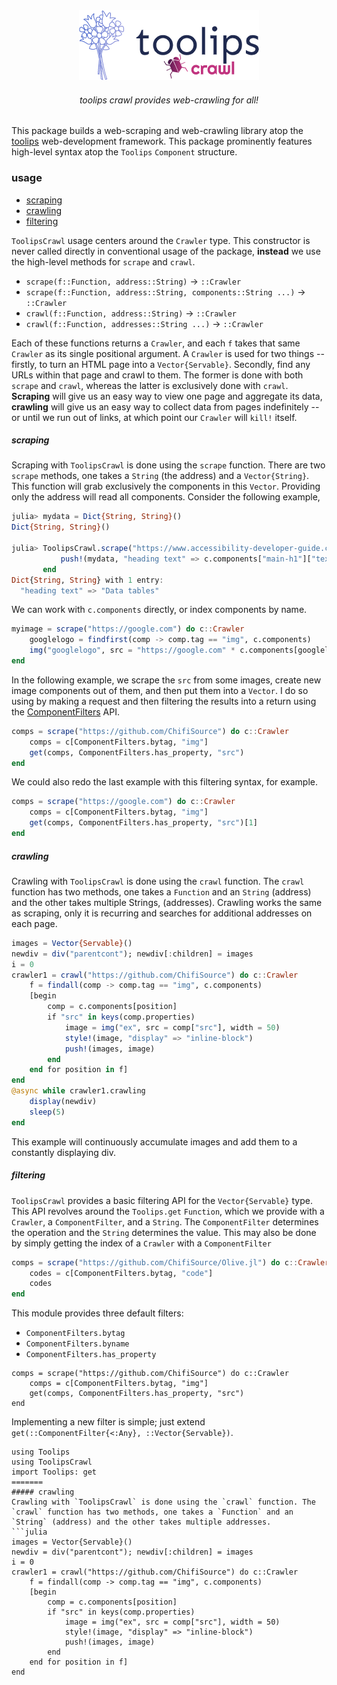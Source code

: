 <div align="center">
 <img id="mainimage" src="https://github.com/ChifiSource/image_dump/blob/main/toolips/toolipscrawl.png"></img>
 <h6 id="crawlsub">toolips crawl provides web-crawling for all!</h6>
 </div>

This package builds a web-scraping and web-crawling library atop the [toolips](https://github.com/ChifiSource/Toolips.jl) web-development framework. This package prominently features high-level syntax atop the `Toolips` `Component` structure.

### usage
- [scraping](#scraping)
- [crawling](#crawling)
- [filtering](#filtering)

`ToolipsCrawl` usage centers around the `Crawler` type. This constructor is never called directly in conventional usage of the package, **instead** we use the high-level methods for `scrape` and `crawl`.
- `scrape(f::Function, address::String)` -> `::Crawler`
- `scrape(f::Function, address::String, components::String ...)` -> `::Crawler`
- `crawl(f::Function, address::String)` -> `::Crawler`
- `crawl(f::Function, addresses::String ...)` -> `::Crawler`


Each of these functions returns a `Crawler`, and each `f` takes that same `Crawler` as its single positional argument. A `Crawler` is used for two things -- firstly, to turn an HTML page into a `Vector{Servable}`. Secondly, find any URLs within that page and crawl to them. The former is done with both `scrape` and `crawl`, whereas the latter is exclusively done with `crawl`. **Scraping** will give us an easy way to view one page and aggregate its data, **crawling** will give us an easy way to collect data from pages indefinitely -- or until we run out of links, at which point our `Crawler` will `kill!` itself.
##### scraping
Scraping with `ToolipsCrawl` is done using the `scrape` function. There are two `scrape` methods, one takes a `String` (the address) and a `Vector{String}`. This function will grab exclusively the components in this `Vector`. Providing only the address will read all components. Consider the following example,
```julia
julia> mydata = Dict{String, String}()
Dict{String, String}()

julia> ToolipsCrawl.scrape("https://www.accessibility-developer-guide.com/examples/tables/", "main-h1") do c
           push!(mydata, "heading text" => c.components["main-h1"]["text"])
       end
Dict{String, String} with 1 entry:
  "heading text" => "Data tables"
```
We can work with `c.components` directly, or index components by name.
```julia
myimage = scrape("https://google.com") do c::Crawler
    googlelogo = findfirst(comp -> comp.tag == "img", c.components)
    img("googlelogo", src = "https://google.com" * c.components[googlelogo]["src"])
end
```
In the following example, we scrape the `src` from some images, create new image components out of them, and then put them into a `Vector`. I do so using by making a request and then filtering the results into a return using the [ComponentFilters](#filtering) API. 
```julia
comps = scrape("https://github.com/ChifiSource") do c::Crawler
    comps = c[ComponentFilters.bytag, "img"]
    get(comps, ComponentFilters.has_property, "src")
end
```
We could also redo the last example with this filtering syntax, for example.
```julia
comps = scrape("https://google.com") do c::Crawler
    comps = c[ComponentFilters.bytag, "img"]
    get(comps, ComponentFilters.has_property, "src")[1]
end
```
##### crawling
Crawling with `ToolipsCrawl` is done using the `crawl` function. The `crawl` function has two methods, one takes a `Function` and an `String` (address) and the other takes multiple Strings, (addresses). Crawling works the same as scraping, only it is recurring and searches for additional addresses on each page.
```julia
images = Vector{Servable}()
newdiv = div("parentcont"); newdiv[:children] = images
i = 0
crawler1 = crawl("https://github.com/ChifiSource") do c::Crawler
    f = findall(comp -> comp.tag == "img", c.components)
    [begin
        comp = c.components[position]
        if "src" in keys(comp.properties)
            image = img("ex", src = comp["src"], width = 50)
            style!(image, "display" => "inline-block")
            push!(images, image)
        end
    end for position in f]
end
@async while crawler1.crawling
    display(newdiv)
    sleep(5)
end
```
This example will continuously accumulate images and add them to a constantly displaying div.
##### filtering
`ToolipsCrawl` provides a basic filtering API for the `Vector{Servable}` type. This API revolves around the `Toolips.get` `Function`, which we provide with a `Crawler`, a `ComponentFilter`, and a `String`. The `ComponentFilter` determines the operation and the `String` determines the value. This may also be done by simply getting the index of a `Crawler` with a `ComponentFilter`
```julia
comps = scrape("https://github.com/ChifiSource/Olive.jl") do c::Crawler
    codes = c[ComponentFilters.bytag, "code"]
    codes
end
```
This module provides three 
default filters:
- `ComponentFilters.bytag`
- `ComponentFilters.byname`
- `ComponentFilters.has_property`
```example
comps = scrape("https://github.com/ChifiSource") do c::Crawler
    comps = c[ComponentFilters.bytag, "img"]
    get(comps, ComponentFilters.has_property, "src")
end
```
Implementing a new filter is simple; just extend `get(::ComponentFilter{<:Any}, ::Vector{Servable})`.
```example
using Toolips
using ToolipsCrawl
import Toolips: get
=======
##### crawling
Crawling with `ToolipsCrawl` is done using the `crawl` function. The `crawl` function has two methods, one takes a `Function` and an `String` (address) and the other takes multiple addresses.
```julia
images = Vector{Servable}()
newdiv = div("parentcont"); newdiv[:children] = images
i = 0
crawler1 = crawl("https://github.com/ChifiSource") do c::Crawler
    f = findall(comp -> comp.tag == "img", c.components)
    [begin
        comp = c.components[position]
        if "src" in keys(comp.properties)
            image = img("ex", src = comp["src"], width = 50)
            style!(image, "display" => "inline-block")
            push!(images, image)
        end
    end for position in f]
end
```
